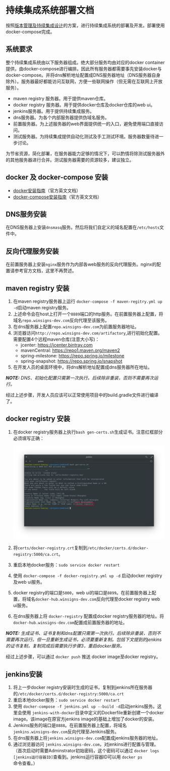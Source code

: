 # 持续集成系统部署文档

按照[版本管理及持续集成设计](https://github.com/winsigns/InvestmentManagement/blob/master/continuous-integration.md)的方案，进行持续集成系统的部署及开发。部署使用docker-compose完成。

## 系统要求

整个持续集成系统由以下服务器组成。绝大部分服务均由对应的docker container提供，由docker-compose进行编排。因此所有服务器都需要事先安装docker与docker-compose。并将dns解析地址配置成DNS服务器地址（DNS服务器自身除外）。服务器最好都能访问互联网，方便一些联网操作（但无需在互联网上开放服务）。

* maven registry 服务器。用于提供maven仓库。
* docker registry 服务器。用于提供docker仓库及docker仓库的web ui。
* jenkins服务器。用于提供持续集成服务。
* dns服务器。为各个内部服务器提供伪域名服务。
* 前置服务器。为上述服务器的web界面提供统一的入口，避免使用端口直接访问。
* 测试服务器。为持续集成提供自动化测试及手工测试环境。服务器数量待进一步讨论。

为节省资源，简化部署，在服务器能力足够的情况下，可以酌情将除测试服务器外的其他服务器进行合并。测试服务器需要的资源较多，建议独立。

## docker 及 docker-compose 安装

* [docker安装指南](https://docs.docker.com/engine/installation/)（官方英文文档）
* [docker-compose安装指南](https://docs.docker.com/compose/install/)（官方英文文档）

## DNS服务安装

在DNS服务器上安装`dnsmasq`服务。然后将我们自定义的域名配置在`/etc/hosts`文件中。

## 反向代理服务安装

在前置服务器上安装`nginx`服务作为内部各web服务的反向代理服务。nginx的配置请参考官方文档，这里不再赘述。

## maven registry 安装

1. 在maven registry服务器上运行 `docker-compose -f maven-regitry.yml up -d`启动maven registry服务。
2. 上述命令会在host上打开一个`8889`端口的http服务。在前置服务器上配置，将域名`repo.winsigns-dev.com`反向代理至该服务。
3. 在dns服务器上配置`repo.winsigns-dev.com`为前置服务器地址。
4. 浏览器访问`http://repo.winsigns-dev.com/artifactory`,进行初始化配置。需要配置4个远程maven仓库(注意大小写)：
   * jcenter: https://jcenter.bintray.com
   * mavenCentral: https://repo1.maven.org/maven2
   * spring-milestone: https://repo.spring.io/milestone
   * spring-snapshot: https://repo.spring.io/snapshot
5. 在开发人员的桌面环境中，将dns解析地址配置成dns服务器所在地址。

_**NOTE:** DNS、初始化配置只需第一次执行。后续除非重装，否则不需要再次运行。_

经过上述步骤，开发人员应该可以正常使用项目中的build.gradle文件进行编译了。

## docker registry 安装

1. 在docker registry服务器上执行`bash gen-certs.sh`生成证书。注意红框部分必须填写正确：

   ![gen-certs](images/gen-certs.png)

2. 将`certs/docker-registry.crt`复制到`/etc/docker/certs.d/docker-registry:5000/ca.crt`。

3. 重启本地docker服务：`sudo service docker restart`

4. 使用 `docker-compose -f docker-registry.yml up -d` 启动docker registry及web ui服务。

5. docker registry的端口是`5000`，web ui的端口是`8899`。在前置服务器上配置，将域名`docker-hub.winsigns-dev.com`反向代理至docker registry web ui服务。

6. 在dns服务器上将 `docker-registry` 配置成docker registry服务器的地址。将`docker-hub.winsigns-dev.com`配置成前置服务器的地址。

_**NOTE:** 生成证书、证书复制和dns配置只需第一次执行。后续除非重装，否则不需要再次运行。但一旦重新生成证书，必须要重新复制。包括下文提到的jenkins的证书复制，复制完成后需要执行步骤3，重启docker服务。_

经过上述步骤，可以通过 `docker push` 推送 docker image至docker registry。

## jenkins安装

1. 将上一步docker registry安装时生成的证书，复制到jenkins所在服务器的`/etc/docker/certs.d/docker-registry:5000/ca.crt`
2. 重启本地docker服务：`sudo service docker restart`
3. 使用 `docker-compose -f jenkins.yml up --build -d`启动jenkins服务。这里会使用 `jenkins-with-docker`目录中定义的Dockerfile重新创建一个docker image。该image在原官方jenkins image的基础上增加了docker的安装。
4. Jenkins服务的端口是`8888`。在前置服务器上配置，将域名 `jenkins.winsigns-dev.com`反向代理至Jenkins服务。
5. 在dns服务器上将`jenkins.winsigns-dev.com`配置成jenkins服务器的地址。
6. 通过浏览器访问 `jenkins.winsigns-dev.com`，对jenkins进行配置与管理。（首次启动时需要Adminstrator初始密码，这个密码可以通过 `docker logs [jenkins运行容器ID]`查看到。jenkins运行容器ID可以用 `docker ps`命令查看。）

